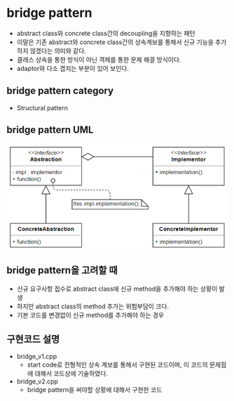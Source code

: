 # bridge pattern
* abstract class와 concrete class간의 decoupling을 지향하는 패턴
* 이말은 기존 abstract와 concrete class간의 상속계보를 통해서 신규 기능을 추가하지 않겠다는 의미와 같다.
* 클래스 상속을 통한 방식이 아닌 객체를 통한 문제 해결 방식이다.
* adaptor와 다소 겹치는 부분이 있어 보인다.

## bridge pattern category
* Structural pattern

## bridge pattern UML
![bridge](/docs/images/bridge.png)

## bridge pattern을 고려할 때
* 신규 요구사항 접수로 abstract class에 신규 method을 추가해야 하는 상황이 발생
* 하지만 abstract class의 method 추가는 위험부담이 크다.
* 기본 코드를 변경없이 신규 method를 추가해야 하는 경우

## 구현코드 설명
* bridge_v1.cpp
	* start code로 전형적인 상속 계보를 통해서 구현된 코드이며, 이 코드의 문제점에 대해서 코드상에 기술하였다.
* bridge_v2.cpp
	* bridge pattern을 써야할 상황에 대해서 구현한 코드